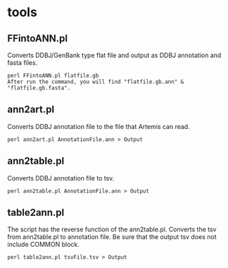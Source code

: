 # tools
## FFintoANN.pl
Converts DDBJ/GenBank type flat file and output as DDBJ annotation and fasta files.
```Shell
perl FFintoANN.pl flatfile.gb
After run the command, you will find "flatfile.gb.ann" & "flatfile.gb.fasta".
```
## ann2art.pl
Converts DDBJ annotation file to the file that Artemis can read.
```Shell
perl ann2art.pl AnnotationFile.ann > Output
```
## ann2table.pl
Converts DDBJ annotation file to tsv.
```Shell
perl ann2table.pl AnnotationFile.ann > Output
```
## table2ann.pl
The script has the reverse function of the ann2table.pl. Converts the tsv from ann2table.pl to annotation file. Be sure that the output tsv does not include COMMON block.
```Shell
perl table2ann.pl tsvFile.tsv > Output
```
